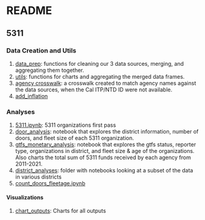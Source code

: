 # README

## 5311

### Data Creation and Utils
1. [data_prep](./_data_prep.py): functions for cleaning our 3 data sources, merging, and aggregating them together. 
2. [utils](./_utils.py): functions for charts and aggregating the merged data frames. 
3. [agency crosswalk](./_agency_crosswalk.py): a crosswalk created to match agency names against the data sources, when the Cal ITP/NTD ID were not available. 
4. [add_inflation](./5311/add_inflation.ipynb)

### Analyses
1. [5311.ipynb](./5311/5311.ipynb): 5311 organizations first pass
2. [door_analysis](./door_analysis.ipynb): notebook that explores the district information, number of doors, and fleet size of each 5311 organization. 
3. [gtfs_monetary_analysis](./gtfs_monetary_analysis.ipynb): notebook that explores the gtfs status, reporter type, organizations in district, and fleet size & age of the organizations. Also charts the total sum of 5311 funds received by each agency from 2011-2021.
4. [district_analyses](./district_analyses/): folder with notebooks looking at a subset of the data in various districts
5. [count_doors_fleetage.ipynb](./5311/count_doors_fleetage.ipynb)

#### Visualizations
1. [chart_outputs](/5311/chart_outputs): Charts for all outputs
